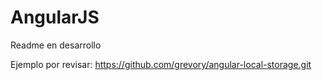 # AngularJS

Readme en desarrollo

Ejemplo por revisar: https://github.com/grevory/angular-local-storage.git